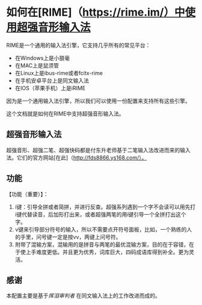 # 如何在[RIME]（https://rime.im/）中使用超强音形输入法

RIME是一个通用的输入法引擎，它支持几乎所有的常见平台：
- 在Windows上是小狼毫
- 在MAC上是鼠须管
- 在Linux上是ibus-rime或者fcitx-rime
- 在手机安卓平台上是同文输入法
- 在IOS（苹果手机）上是iRIME

因为是一个通用输入法引擎，所以我们可以使用一份配置来支持所有这些引擎。

这个文档就是如何在RIME中支持超强音形输入法。

## 超强音形输入法
超强音形、超强二笔、超强快码都是付东升老师基于二笔输入法改进而来的输入法。它们的官方网站[在此]（http://fds8866.ys168.com/）。

## 功能

【功能（重要）】：
1. i键：引导全拼或者简拼，并进行反查。超强系列遇到一个字不会读可以用先打i键代替读音，后加形打出来，或者超强两笔的用i键引导一个全拼打出这个字。
2. v键来引导部分符号的输入，所以不需要点开符号面板，比如，一个熟练的人的手里，问号键一定是按vv，两键上问号符。
3. 附带了混输方案，混输用的是拼音与两笔的最优混输方案，目的在于容错，在于使上手难度更低。并且更为优秀，词库巨大，四码成语库得到补全。更为灵活。

## 感谢
本配置主要是基于*挥泪审判者* 在同文输入法上的工作改进而成的。
